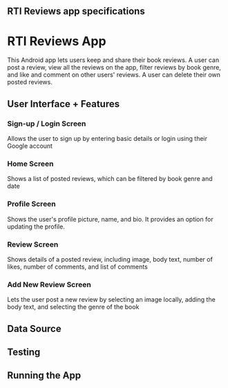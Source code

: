 ## RTI Reviews app specifications 

# RTI Reviews App
This Android app lets users keep and share their book reviews. A user can post a review, view all the reviews on the app, filter reviews by book genre, and like and comment on other users' reviews. A user can delete their own posted reviews.

## User Interface + Features

### Sign-up / Login Screen
Allows the user to sign up by entering basic details or login using their Google account

### Home Screen
Shows a list of posted reviews, which can be filtered by book genre and date

### Profile Screen
Shows the user's profile picture, name, and bio. It provides an option for updating the profile.

### Review Screen
Shows details of a posted review, including image, body text, number of likes, number of comments, and list of comments

### Add New Review Screen
Lets the user post a new review by selecting an image locally, adding the body text, and selecting the genre of the book

## Data Source

## Testing

## Running the App 
